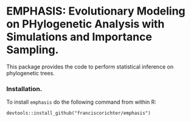 # EMPHASIS: Evolutionary Modeling on PHylogenetic Analysis with Simulations and Importance Sampling.

This package provides the code to perform statistical inference on phylogenetic trees. 

### Installation. 

To install `emphasis` do the following command from within R:

```
devtools::install_github("franciscorichter/emphasis")
```



